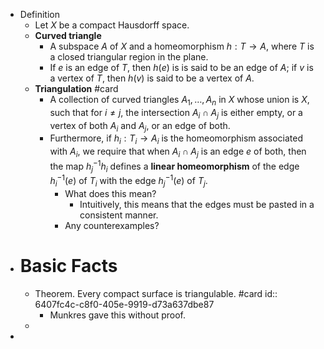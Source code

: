 - Definition
	- Let $X$ be a compact Hausdorff space.
	- **Curved triangle**
		- A subspace $A$ of $X$ and a homeomorphism $h: T \rightarrow A$, where $T$ is a closed triangular region in the plane.
		- If $e$ is an edge of $T$, then $h(e)$ is is said to be an edge of $A$; if $v$ is a vertex of $T$, then $h(v)$ is said to be a vertex of $A$.
	- **Triangulation** #card
		- A collection of curved triangles $A_1, \ldots, A_n$ in $X$ whose union is $X$,
		   such that for $i \neq j$, the intersection $A_i \cap A_j$ is either empty, or a vertex of both $A_i$ and $A_j$, or an edge of both.
		- Furthermore, if $h_i: T_i \rightarrow A_i$ is the homeomorphism associated with $A_i$, we require that when $A_i \cap A_j$ is an edge $e$ of both, then the map $h_j^{-1} h_i$ defines a **linear homeomorphism** of the edge $h_i^{-1}(e)$ of $T_i$ with the edge $h_j^{-1}(e)$ of $T_j$.
			- What does this mean?
				- Intuitively, this means that the edges must be pasted in a consistent manner.
			- Any counterexamples?
- # Basic Facts
	- Theorem. Every compact surface is triangulable. #card
	  id:: 6407fc4c-c8f0-405e-9919-d73a637dbe87
		- Munkres gave this without proof.
	-
-